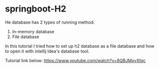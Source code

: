 # springboot-H2
He database has 2 types of running method.
1. In-memory database
2. File database

In this tutorial I tried how to set up h2 database as a file database and how to open it with intellij Idea's database tool.

Tutorial link below:
https://www.youtube.com/watch?v=8QBJMxyXIqc
